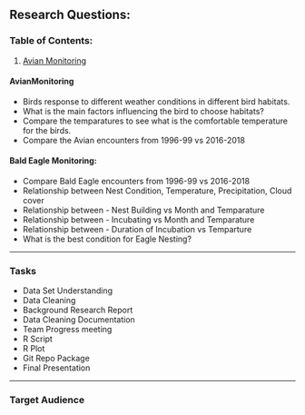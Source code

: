 ## Research Questions: 

### Table of Contents:
1. [Avian Monitoring](##AvianMonitoring)

#### AvianMonitoring
* Birds response to different weather conditions in different bird habitats.
* What is the main factors influencing the bird to choose habitats?
* Compare the temparatures to see what is the comfortable temperature for the birds.
* Compare the Avian encounters from 1996-99 vs 2016-2018 



#### Bald Eagle Monitoring:
* Compare Bald Eagle encounters from 1996-99 vs 2016-2018
* Relationship between Nest Condition, Temperature, Precipitation, Cloud cover
* Relationship between - Nest Building vs Month and Temparature
* Relationship between - Incubating vs Month and Temparature
* Relationship between - Duration of Incubation vs Temparture
* What is the best condition for Eagle Nesting?




___
### Tasks

* Data Set Understanding
* Data Cleaning
* Background Research Report
* Data Cleaning Documentation
* Team Progress meeting
* R Script
* R Plot
* Git Repo Package
* Final Presentation

___
### Target Audience

